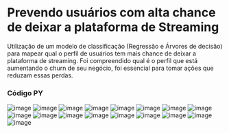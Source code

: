 # Prevendo usuários com alta chance de deixar a plataforma de Streaming
Utilização de um modelo de classificação (Regressão e Árvores de decisão) para mapear qual o perfil de
usuários tem mais chance de deixar a plataforma de streaming.
Foi compreendido qual é o perfil que está aumentando o churn de seu
negócio, foi essencial para tomar ações que reduzam essas perdas.

### Código PY

![image](https://github.com/jrmuller27/projeto-predicao/assets/162505736/150210ba-7ae6-4b4b-8f83-ff425e71f815)
![image](https://github.com/jrmuller27/projeto-predicao/assets/162505736/c0755dca-9dcc-4008-b4ad-b559dcc3e6fb)
![image](https://github.com/jrmuller27/projeto-predicao/assets/162505736/902523fb-f401-40a5-a1ef-e0af770e4fb1)
![image](https://github.com/jrmuller27/projeto-predicao/assets/162505736/1022d540-0847-4a92-b24e-7673869af814)
![image](https://github.com/jrmuller27/projeto-predicao/assets/162505736/11a5c2b6-58c2-4c6a-96b8-3612b99f18e6)
![image](https://github.com/jrmuller27/projeto-predicao/assets/162505736/87b15b8a-e402-469a-af6c-cd23358b002d)
![image](https://github.com/jrmuller27/projeto-predicao/assets/162505736/82f717f9-1766-417a-86b9-e1bba5eeb017)
![image](https://github.com/jrmuller27/projeto-predicao/assets/162505736/53611851-e813-434a-8466-be6d516dcbcc)
![image](https://github.com/jrmuller27/projeto-predicao/assets/162505736/e4b31efb-8359-4f4c-bfdf-4a1e7b198bda)
![image](https://github.com/jrmuller27/projeto-predicao/assets/162505736/eb3ccbd6-73f8-4005-8e52-82ef1217dac4)
![image](https://github.com/jrmuller27/projeto-predicao/assets/162505736/36a7eb8b-283e-454e-978f-4594447a5710)
![image](https://github.com/jrmuller27/projeto-predicao/assets/162505736/af4fe3bf-a5a1-42a0-815f-5183cf830431)
![image](https://github.com/jrmuller27/projeto-predicao/assets/162505736/acdf4752-4e79-4ee9-b8da-e62fe0a23063)
![image](https://github.com/jrmuller27/projeto-predicao/assets/162505736/45248db5-0114-4c0c-8c9d-6531e1ff9e6c)
![image](https://github.com/jrmuller27/projeto-predicao/assets/162505736/5f18baa4-65fd-4fbb-a64e-fc4c719c0d72)
![image](https://github.com/jrmuller27/projeto-predicao/assets/162505736/a9fa69e7-d750-4a8b-a7bf-ffdeb946c8d2)
![image](https://github.com/jrmuller27/projeto-predicao/assets/162505736/0a656378-eeca-43c4-aa67-578d9e35d998)

